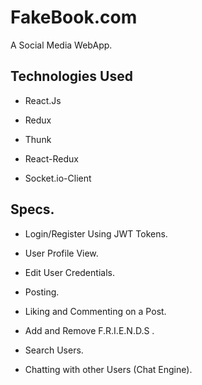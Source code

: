 # FakeBook.com

A Social Media WebApp.


## Technologies Used

* React.Js

* Redux

* Thunk

* React-Redux

* Socket.io-Client

## Specs.

*  Login/Register Using JWT Tokens.

* User Profile View.

* Edit User Credentials.

* Posting.

* Liking and Commenting on a Post.

* Add and Remove F.R.I.E.N.D.S .

* Search Users.

* Chatting with other Users (Chat Engine).





